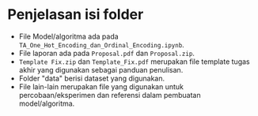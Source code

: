 # Penjelasan isi folder

* File Model/algoritma ada pada `TA_One_Hot_Encoding_dan_Ordinal_Encoding.ipynb`. 
* File laporan ada pada `Proposal.pdf` dan `Proposal.zip`.
* `Template Fix.zip` dan `Template_Fix.pdf` merupakan file template tugas akhir yang digunakan sebagai panduan penulisan.
* Folder "data" berisi dataset yang digunakan.
* File lain-lain merupakan file yang digunakan untuk percobaan/eksperimen dan referensi dalam pembuatan model/algoritma.
